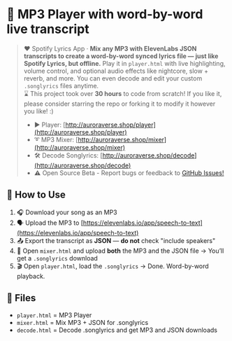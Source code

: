 # 🎵 MP3 Player with word-by-word live transcript
> ❤️ Spotify Lyrics App · **Mix any MP3 with ElevenLabs JSON transcripts to create a word-by-word synced lyrics file — just like Spotify Lyrics, but offline.** Play it in `player.html` with live highlighting, volume control, and optional audio effects like nightcore, slow + reverb, and more. You can even decode and edit your custom `.songlyrics` files anytime.<br>
> ⌛ This project took over **30 hours** to code from scratch! If you like it, please consider starring the repo or forking it to modify it however you like! :)
> * ▶️ Player: [http://auroraverse.shop/player](http://auroraverse.shop/player)
> * ➰ MP3 Mixer: [http://auroraverse.shop/mixer](http://auroraverse.shop/mixer)
> * 🛠️ Decode Songlyrics: [http://auroraverse.shop/decode](http://auroraverse.shop/decode)
> * ⚠️ Open Source Beta - Report bugs or feedback to [GitHub Issues!](https://github.com/realaurora-stw/song-player/issues)

## 🧪 How to Use

1. 🎧 Download your song as an MP3
2. 🗣️ Upload the MP3 to [https://elevenlabs.io/app/speech-to-text](https://elevenlabs.io/app/speech-to-text)
3. 📤 Export the transcript as **JSON** — **do not** check "include speakers"
4. 🧪 Open `mixer.html` and upload **both** the MP3 and the JSON file
   → You’ll get a `.songlyrics` download
5. 🎬 Open `player.html`, load the `.songlyrics`
   → Done. Word-by-word playback.
## 📁 Files
- `player.html` = MP3 Player
- `mixer.html` = Mix MP3 + JSON for .songlyrics
- `decode.html` = Decode .songlyrics and get MP3 and JSON downloads
